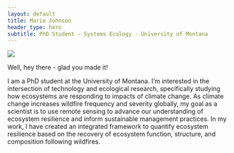 ```yaml
---
layout: default
title: Marie Johnson
header_type: hero
subtitle: PhD Student - Systems Ecology - University of Montana
---
```

<img src="https://github.com/mariejohnson.png" >

Well, hey there - glad you made it!

I am a PhD student at the University of Montana. I’m interested in the intersection of technology and ecological research, specifically studying how ecosystems are responding to impacts of climate change. As climate change increases wildfire frequency and severity globally, my goal as a scientist is to use remote sensing to advance our understanding of ecosystem resilience and inform sustainable management practices. In my work, I have created an integrated framework to quantify ecosystem resilience based on the recovery of ecosystem function, structure, and composition following wildfires.
